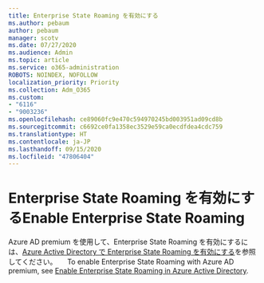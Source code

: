 ```yaml
---
title: Enterprise State Roaming を有効にする
ms.author: pebaum
author: pebaum
manager: scotv
ms.date: 07/27/2020
ms.audience: Admin
ms.topic: article
ms.service: o365-administration
ROBOTS: NOINDEX, NOFOLLOW
localization_priority: Priority
ms.collection: Adm_O365
ms.custom:
- "6116"
- "9003236"
ms.openlocfilehash: ce89060fc9e470c594970245bd003951ad09cd8b
ms.sourcegitcommit: c6692ce0fa1358ec3529e59ca0ecdfdea4cdc759
ms.translationtype: HT
ms.contentlocale: ja-JP
ms.lasthandoff: 09/15/2020
ms.locfileid: "47806404"
---
```

# <a name="enable-enterprise-state-roaming"></a><span data-ttu-id="08495-102">Enterprise State Roaming を有効にする</span><span class="sxs-lookup"><span data-stu-id="08495-102">Enable Enterprise State Roaming</span></span>

<span data-ttu-id="08495-103">Azure AD premium を使用して、Enterprise State Roaming を有効にするには、[Azure Active Directory で Enterprise State Roaming を有効にする](https://docs.microsoft.com/azure/active-directory/devices/enterprise-state-roaming-enable)を参照してください。　　</span><span class="sxs-lookup"><span data-stu-id="08495-103">To enable Enterprise State Roaming with Azure AD premium, see [Enable Enterprise State Roaming in Azure Active Directory](https://docs.microsoft.com/azure/active-directory/devices/enterprise-state-roaming-enable).</span></span>
